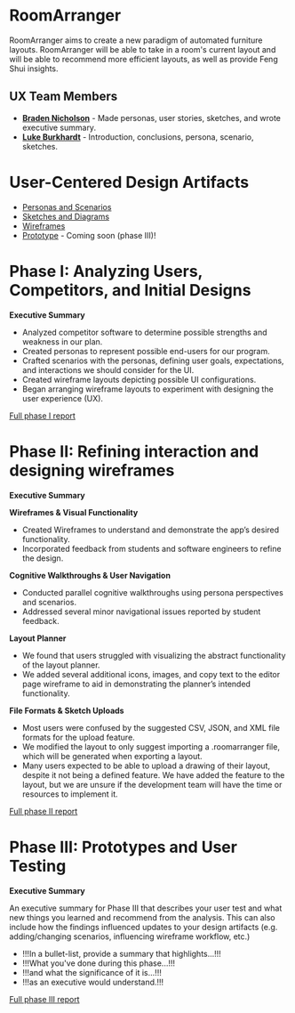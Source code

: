 # RoomArranger

RoomArranger aims to create a new paradigm of automated furniture layouts. RoomArranger will be able to take in a room's
current layout and will be able to recommend more efficient layouts, as well as provide Feng Shui insights.

## UX Team Members

* **[Braden Nicholson](https://usabilityengineering.github.io/ux-portfolio-bradenn/)** - Made personas, user stories,
  sketches, and wrote executive summary.
* **[Luke Burkhardt](https://github.com/UsabilityEngineering/ux-portfolio-burkhardtluke)** - Introduction, conclusions, persona, scenario, sketches.

# User-Centered Design Artifacts
 
* [Personas and Scenarios](personas/README.md)
* [Sketches and Diagrams](sketches)
* [Wireframes](wireframes)
* [Prototype](#) - Coming soon (phase III)!

# Phase I: Analyzing Users, Competitors, and Initial Designs

**Executive Summary**

* Analyzed competitor software to determine possible strengths and weakness in our plan.
* Created personas to represent possible end-users for our program.
* Crafted scenarios with the personas, defining user goals, expectations, and interactions we should consider for the
  UI.
* Created wireframe layouts depicting possible UI configurations.
* Began arranging wireframe layouts to experiment with designing the user experience (UX).

[Full phase I report](phaseI/)

# Phase II: Refining interaction and designing wireframes

**Executive Summary**

**Wireframes & Visual Functionality**

- Created Wireframes to understand and demonstrate the app’s desired functionality.
- Incorporated feedback from students and software engineers to refine the design.

**Cognitive Walkthroughs & User Navigation**

- Conducted parallel cognitive walkthroughs using persona perspectives and scenarios.
- Addressed several minor navigational issues reported by student feedback.

**Layout Planner**

- We found that users struggled with visualizing the abstract functionality of the layout planner.
- We added several additional icons, images, and copy text to the editor page wireframe to aid in demonstrating the
  planner’s intended functionality.

**File Formats & Sketch Uploads**

- Most users were confused by the suggested CSV, JSON, and XML file formats for the upload feature.
- We modified the layout to only suggest importing a .roomarranger file, which will be generated when exporting a
  layout.
- Many users expected to be able to upload a drawing of their layout, despite it not being a defined feature. We have
  added the feature to the layout, but we are unsure if the development team will have the time or resources to
  implement it.

[Full phase II report](phaseII/)

# Phase III: Prototypes and User Testing

**Executive Summary**

An executive summary for Phase III that describes your user test and what new things you learned and recommend from the
analysis. This can also include how the findings influenced updates to your design artifacts (e.g. adding/changing
scenarios, influencing wireframe workflow, etc.)

* !!!In a bullet-list, provide a summary that highlights...!!!
* !!!What you've done during this phase...!!!
* !!!and what the significance of it is...!!!
* !!!as an executive would understand.!!!

[Full phase III report](phaseIII/)
